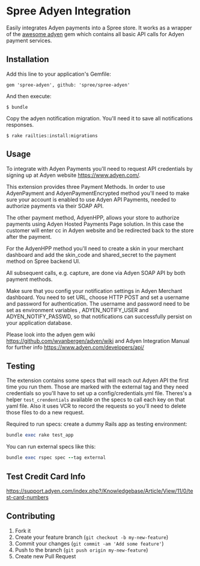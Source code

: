 # Spree Adyen Integration

Easily integrates Adyen payments into a Spree store. It works as a wrapper
of the [awesome adyen](https://github.com/wvanbergen/adyen/) gem which contains
all basic API calls for Adyen payment services.

## Installation

Add this line to your application's Gemfile:

    gem 'spree-adyen', github: 'spree/spree-adyen'

And then execute:

    $ bundle

Copy the adyen notification migration. You'll need it to save all notifications
responses.

    $ rake railties:install:migrations

## Usage

To integrate with Adyen Payments you'll need to request API credentials by
signing up at Adyen website https://www.adyen.com/.

This extension provides three Payment Methods. In order to use AdyenPayment and
AdyenPaymentEncrypted method you'll need to make sure your account is enabled to
use Adyen API Payments, needed to authorize payments via their SOAP API.

The other payment method, AdyenHPP, allows your store to authorize payments
using Adyen Hosted Payments Page solution. In this case the customer will enter
cc in Adyen website and be redirected back to the store after the payment.

For the AdyenHPP method you'll need to create a skin in your merchant dashboard
and add the skin_code and shared_secret to the payment method on Spree backend UI.

All subsequent calls, e.g. capture, are done via Adyen SOAP API by both payment
methods.

Make sure that you config your notification settings in Adyen Merchant dashboard.
You need to set URL, choose HTTP POST and set a username and password for
authentication. The username and password need to be set as environment variables
, ADYEN_NOTIFY_USER and ADYEN_NOTIFY_PASSWD, so that notifications can successfully
persist on your application database.

Please look into the adyen gem wiki https://github.com/wvanbergen/adyen/wiki and
Adyen Integration Manual for further info https://www.adyen.com/developers/api/

## Testing

The extension contains some specs that will reach out Adyen API the first time
you run them. Those are marked with the external tag and they need credentials
so you'll have to set up a config/credentials.yml file. Theres's a helper
`test_crendentials` available on the specs to call each key on that yaml file.
Also it uses VCR to record the requests so you'll need to delete those files
to do a new request.

Required to run specs: create a dummy Rails app as testing environment:

```ruby
bundle exec rake test_app
```

You can run external specs like this:

```ruby
bundle exec rspec spec --tag external
```

## Test Credit Card Info

https://support.adyen.com/index.php?/Knowledgebase/Article/View/11/0/test-card-numbers

## Contributing

1. Fork it
2. Create your feature branch (`git checkout -b my-new-feature`)
3. Commit your changes (`git commit -am 'Add some feature'`)
4. Push to the branch (`git push origin my-new-feature`)
5. Create new Pull Request
